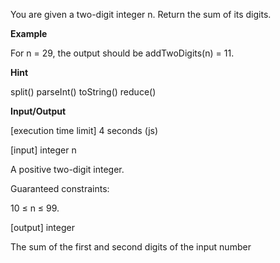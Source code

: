 You are given a two-digit integer n. Return the sum of its digits.

**Example**

For n = 29, the output should be addTwoDigits(n) = 11.

**Hint**

split()
parseInt()
toString()
reduce()

**Input/Output**

[execution time limit] 4 seconds (js)

[input] integer n

A positive two-digit integer.

Guaranteed constraints:

10 ≤ n ≤ 99.

[output] integer

The sum of the first and second digits of the input number